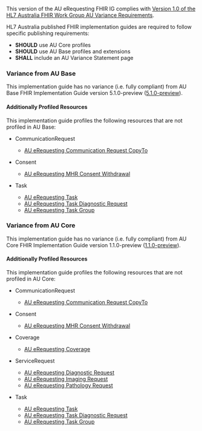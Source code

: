 This version of the AU eRequesting FHIR IG complies with [Version 1.0 of the HL7 Australia FHIR Work Group AU Variance Requirements](https://hl7.org.au/fhir/HL7%20AU%20Variance%20Requirements%20v1.0.pdf).

HL7 Australia published FHIR implementation guides are required to follow specific publishing requirements:
- **SHOULD** use AU Core profiles
- **SHOULD** use AU Base profiles and extensions
- **SHALL** include an AU Variance Statement page

### Variance from AU Base
This implementation guide has no variance (i.e. fully compliant) from AU Base FHIR Implementation Guide version 5.1.0-preview ([5.1.0-preview](https://hl7.org.au/fhir/5.1.0-preview/)).

#### Additionally Profiled Resources
This implementation guide profiles the following resources that are not profiled in AU Base:
- CommunicationRequest
  - [AU eRequesting Communication Request CopyTo](StructureDefinition-au-erequesting-communicationrequest-copyto.html)

- Consent
  - [AU eRequesting MHR Consent Withdrawal](StructureDefinition-au-erequesting-mhrconsentwithdrawal.html)
- Task
  - [AU eRequesting Task](StructureDefinition-au-erequesting-task.html)
  - [AU eRequesting Task Diagnostic Request](StructureDefinition-au-erequesting-task-diagnosticrequest.html)
  - [AU eRequesting Task Group](StructureDefinition-au-erequesting-task-group.html)

### Variance from AU Core
This implementation guide has no variance (i.e. fully compliant) from AU Core FHIR Implementation Guide version 1.1.0-preview ([1.1.0-preview](http://hl7.org.au/fhir/core/1.1.0-preview)).

#### Additionally Profiled Resources
This implementation guide profiles the following resources that are not profiled in AU Core:
- CommunicationRequest
  - [AU eRequesting Communication Request CopyTo](StructureDefinition-au-erequesting-communicationrequest-copyto.html)

- Consent
  - [AU eRequesting MHR Consent Withdrawal](StructureDefinition-au-erequesting-mhrconsentwithdrawal.html)
- Coverage
  - [AU eRequesting Coverage](StructureDefinition-au-erequesting-coverage.html)
- ServiceRequest
  - [AU eRequesting Diagnostic Request](StructureDefinition-au-erequesting-diagnosticrequest.html)
  - [AU eRequesting Imaging Request](StructureDefinition-au-erequesting-servicerequest-imag.html)
  - [AU eRequesting Pathology Request](StructureDefinition-au-erequesting-servicerequest-path.html)
- Task
  - [AU eRequesting Task](StructureDefinition-au-erequesting-task.html)
  - [AU eRequesting Task Diagnostic Request](StructureDefinition-au-erequesting-task-diagnosticrequest.html)
  - [AU eRequesting Task Group](StructureDefinition-au-erequesting-task-group.html)